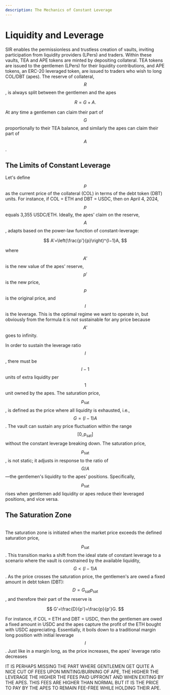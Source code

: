 ```yaml
---
description: The Mechanics of Constant Leverage
---
```


# Liquidity and Leverage

SIR enables the permissionless and trustless creation of vaults, inviting participation from liquidity providers (LPers) and traders. Within these vaults, TEA and APE tokens are minted by depositing collateral. TEA tokens are issued to the gentlemen (LPers) for their liquidity contributions, and APE tokens, an ERC-20 leveraged token, are issued to traders who wish to long COL/DBT (apes). The reserve of collateral, $$R$$, is always split between the gentlemen and the apes

$$
R=G+A.
$$

At any time a gentlemen can claim their part of $$G$$ proportionally to their TEA balance, and similarly the apes can claim their part of $$A$$.&#x20;

## The Limits of Constant Leverage

Let's define $$p$$ as the current price of the collateral (COL) in terms of the debt token (DBT) units. For instance, if COL = ETH and DBT = USDC, then on April 4, 2024, $$p$$ equals 3,355 USDC/ETH. Ideally, the apes' claim on the reserve, $$A$$, adapts based on the power-law function of constant-leverage:

$$
A'=\left(\frac{p'}{p}\right)^{l−1}A,
$$

where $$A'$$ is the new value of the apes' reserve, $$p'$$ is the new price, $$p$$ is the original price, and $$l$$ is the leverage. This is the optimal regime we want to operate in, but obviously from the formula it is not sustainable for any price because $$A'$$ goes to infinity.

In order to sustain the leverage ratio $$l$$, there must be $$l-1$$ units of extra liquidity per $$1$$ unit owned by the apes. The saturation price, $$p_\textrm{sat}$$, is defined as the price where all liquidity is exhausted, i.e., $$G=(l-1)A$$. The vault can sustain any price fluctuation within the range $$[0,p_\textrm{sat}]$$without the constant leverage breaking down. The saturation price, $$p_\textrm{sat}$$, is not static; it adjusts in response to the ratio of $$G/A$$—the gentlemen's liquidity to the apes' positions. Specifically, $$p_\textrm{sat}$$ rises when gentlemen add liquidity or apes reduce their leveraged positions, and vice versa.

## The Saturation Zone

\
The saturation zone is initiated when the market price exceeds the defined saturation price, $$p_\textrm{sat}​$$. This transition marks a shift from the ideal state of constant leverage to a scenario where the vault is constrained by the available liquidity, $$G<(l-1)A$$. As the price crosses the saturation price, the gentlemen's are owed a fixed amount in debt token (DBT): $$D=G_\textrm{sat}p_\textrm{sat}$$, and therefore their part of the reserve is

$$
G'=\frac{D}{p'}=\frac{p}{p'}G.
$$

For instance, if COL = ETH and DBT = USDC, then the gentlemen are owed a fixed amount in USDC and the apes capture the profit of the ETH bought with USDC appreciating. Essentially, it boils down to a traditional margin long position with initial leverage $$l$$. Just like in a margin long, as the price increases, the apes' leverage ratio decreases&#x20;

&#x20;&#x20;

IT IS PERHAPS MISSING THE PART WHERE GENTLEMEN GET QUITE A NICE CUT OF FEES UPON MINTING/BURNING OF APE, THE HIGHER THE LEVERAGE THE HIGHER THE FEES PAID UPFRONT AND WHEN EXITING BY THE APES. THIS FEES ARE HIGHER THAN NORMAL BUT IT IS THE PRICE TO PAY BY THE APES TO REMAIN FEE-FREE WHILE HOLDING THEIR APE.&#x20;
